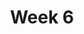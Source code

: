 ---
title: Week 6
days:
  - date: 2019-09-30
    events:
      "**Lab**{: .label } Lab 6":
      "**Vitamin**{: .label } Vitamin 6 (due Sept. 30)":
  - date: 2019-10-01
    events:
      "Case Study":
  - date: 2019-10-02
    events:
      "**Discussion**{: .label } Discussion 6":
  - date: 2019-10-03
    events:
      "**Exam**{: .label } Midterm 1 (tentative date)":
---